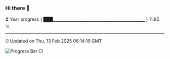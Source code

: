 ### Hi there 👋

⏳ Year progress { ███▁▁▁▁▁▁▁▁▁▁▁▁▁▁▁▁▁▁▁▁▁▁▁▁▁▁▁ } 11.85 %

---

⏰ Updated on Thu, 13 Feb 2025 06:14:19 GMT

![Progress Bar CI](https://github.com/Shyam-Makwana/GitHub-Actions-Demo/workflows/Progress%20Bar%20CI/badge.svg)
